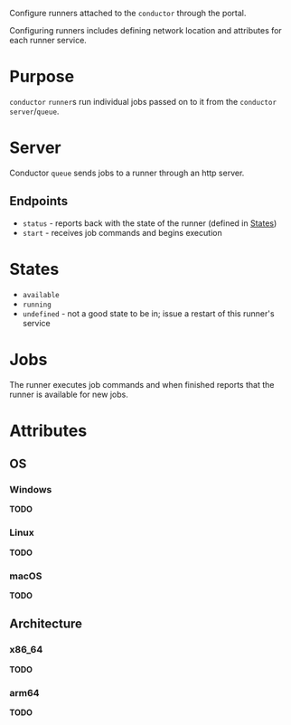 <!-- runner software should be able to be run cross-platform and statically -->
<!-- i.e. should be able to spin-up a deamonized runner on macOS, linux, or Windows -->
<!-- linux runners could be containerized -->
<!-- should allow runners to be configured across networks -->
<!-- i.e. can use a self-hosted VM runner, self-hosted bare-metal runner, cloud-based runner container service, etc. -->

Configure runners attached to the `conductor` through the portal.

Configuring runners includes defining network location and attributes for each runner service.

# Purpose

`conductor` `runner`s run individual jobs passed on to it from the `conductor` `server`/`queue`.

# Server

Conductor `queue` sends jobs to a runner through an http server.

## Endpoints

- `status` - reports back with the state of the runner (defined in [States](#states))
- `start` - receives job commands and begins execution

# States

- `available`
- `running`
- `undefined` - not a good state to be in; issue a restart of this runner's service

# Jobs

The runner executes job commands and when finished reports that the runner is available for new jobs.

# Attributes

## OS

### Windows

**TODO**

### Linux

**TODO**

### macOS

**TODO**

## Architecture

### x86_64

**TODO**

### arm64

**TODO**
